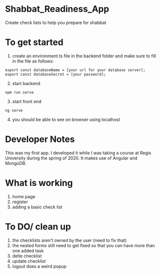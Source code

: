 # Shabbat_Readiness_App
Create check lists to help you prepare for shabbat

# To get started
1. create an environment.ts file in the backend folder and make sure to fill in the file as follows:
```
export const databaseName = [your url for your database server];
export const databaseSecret = [your password];
```
2. start backend
```
npm run serve
```
3. start front end
```
ng serve
```
4. you should be able to see on browser using localhost

# Developer Notes
This was my first app. I developed it while I was taking a course at Regis University during the spring of 2020. It makes use of Angular and MongoDB. 

# What is working
1. home page
2. register
3. adding a basic check list

# To DO/ clean up
1. the checklists aren't owned by the user (need to fix that)
2. the nested forms still need to get fixed so that you can have more than one added task
3. delte checklist
4. update checklist
5. logout does a weird popup
